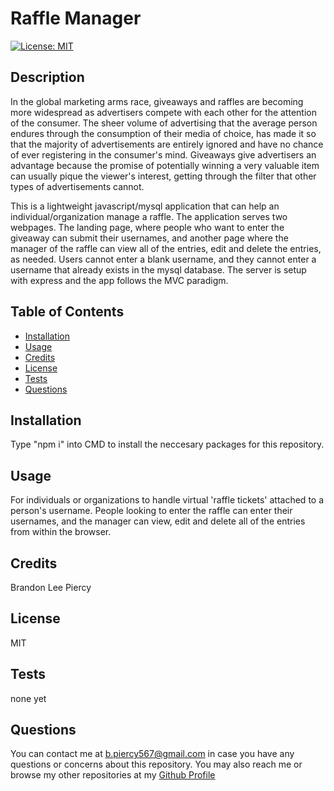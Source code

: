 
# Raffle Manager
[![License: MIT](https://img.shields.io/badge/License-MIT-yellow.svg)](https://opensource.org/licenses/MIT)
## Description

In the global marketing arms race, giveaways and raffles are becoming more widespread as advertisers compete with each other for the attention of the consumer. The sheer volume of advertising that the average person endures through the consumption of their media of choice, has made it so that the majority of advertisements are entirely ignored and have no chance of ever registering in the consumer's mind. Giveaways give advertisers an advantage because the promise of potentially winning a very valuable item can usually pique the viewer's interest, getting through the filter that other types of advertisements cannot. 

This is a lightweight javascript/mysql application that can help an individual/organization manage a raffle. The application serves two webpages. The landing page, where people who want to enter the giveaway can submit their usernames, and another page where the manager of the raffle can view all of the entries, edit and delete the entries, as needed. Users cannot enter a blank username, and they cannot enter a username that already exists in the mysql database. The server is setup with express and the app follows the MVC paradigm. 

## Table of Contents

- [Installation](#installation)
- [Usage](#usage)
- [Credits](#credits)
- [License](#license)
- [Tests](#tests)
- [Questions](#questions)

## Installation

Type "npm i" into CMD to install the neccesary packages for this repository.

## Usage

For individuals or organizations to handle virtual 'raffle tickets' attached to a person's username. People looking to enter the raffle can enter their usernames, and the manager can view, edit and delete all of the entries from within the browser. 

## Credits

Brandon Lee Piercy

## License

MIT

## Tests

none yet

## Questions

You can contact me at b.piercy567@gmail.com in case you have any questions or concerns about this repository.
You may also reach me or browse my other repositories at my [Github Profile](https://github.com/brandonleepiercy)
